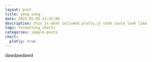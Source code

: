 ```yaml
---
layout: post
title: yang song
date: 2025-05-05 21:25:00
description: this is what included plotly.js code could look like
tags: formatting charts
categories: sample-posts
chart:
  plotly: true
---
```


dawdawdawd